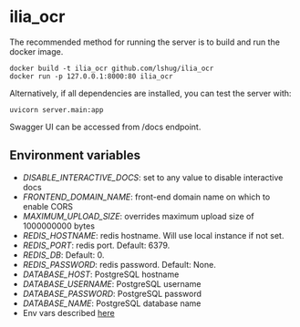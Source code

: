 # ilia_ocr
The recommended method for running the server is to build and run the docker image. 

```
docker build -t ilia_ocr github.com/lshug/ilia_ocr
docker run -p 127.0.0.1:8000:80 ilia_ocr
```

Alternatively, if all dependencies are installed, you can test the server with:

```
uvicorn server.main:app
```

Swagger UI can be accessed from /docs endpoint.

## Environment variables
  * *DISABLE_INTERACTIVE_DOCS*: set to any value to disable interactive docs
  * *FRONTEND_DOMAIN_NAME*: front-end domain name on which to enable CORS
  * *MAXIMUM_UPLOAD_SIZE*: overrides maximum upload size of 1000000000 bytes
  * *REDIS_HOSTNAME*: redis hostname. Will use local instance if not set.
  * *REDIS_PORT*: redis port. Default: 6379.
  * *REDIS_DB*: Default: 0.
  * *REDIS_PASSWORD*: redis password. Default: None.
  * *DATABASE_HOST*: PostgreSQL hostname
  * *DATABASE_USERNAME*: PostgreSQL username
  * *DATABASE_PASSWORD*: PostgreSQL password
  * *DATABASE_NAME*: PostgreSQL database name
  * Env vars described [here](https://github.com/tiangolo/uvicorn-gunicorn-fastapi-docker#environment-variables)
  
